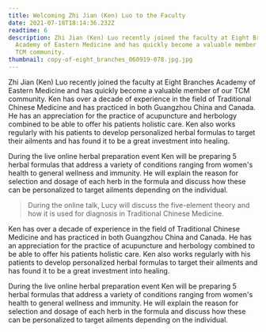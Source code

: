 ```yaml
---
title: Welcoming Zhi Jian (Ken) Luo to the Faculty
date: 2021-07-18T18:14:36.232Z
readtime: 6
description: Zhi Jian (Ken) Luo recently joined the faculty at Eight Branches
  Academy of Eastern Medicine and has quickly become a valuable member of our
  TCM community.
thumbnail: copy-of-eight_branches_060919-078.jpg.jpg
---
```

Zhi Jian (Ken) Luo recently joined the faculty at Eight Branches Academy of Eastern Medicine and has quickly become a valuable member of our TCM community. Ken has over a decade of experience in the field of Traditional Chinese Medicine and has practiced in both Guangzhou China and Canada. He has an appreciation for the practice of acupuncture and herbology combined to be able to offer his patients holistic care. Ken also works regularly with his patients to develop personalized herbal formulas to target their ailments and has found it to be a great investment into healing.

During the live online herbal preparation event Ken will be preparing 5 herbal formulas that address a variety of conditions ranging from women's health to general wellness and immunity. He will explain the reason for selection and dosage of each herb in the formula and discuss how these can be personalized to target ailments depending on the individual.

> During the online talk, Lucy will discuss the five-element theory and how it is used for diagnosis in Traditional Chinese Medicine. 

Ken has over a decade of experience in the field of Traditional Chinese Medicine and has practiced in both Guangzhou China and Canada. He has an appreciation for the practice of acupuncture and herbology combined to be able to offer his patients holistic care. Ken also works regularly with his patients to develop personalized herbal formulas to target their ailments and has found it to be a great investment into healing.

During the live online herbal preparation event Ken will be preparing 5 herbal formulas that address a variety of conditions ranging from women's health to general wellness and immunity. He will explain the reason for selection and dosage of each herb in the formula and discuss how these can be personalized to target ailments depending on the individual.